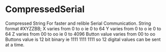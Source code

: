 # CompressedSerial
Compressed String For faster and relible Serial Communication.
String format #XYZZBB;
X  varies from  0 to  o ie 0 to 64
Y  varies from  0 to  o ie 0 to 64
Z varies from 00 to oo ie 0 to 4096
Button value varies from 00 to oo Buttons value is 12 bit binary ie 1111 1111 1111 so 12 digital values can be sent at a time.
